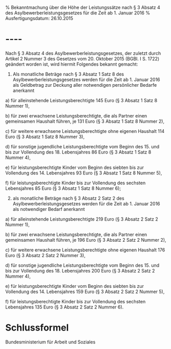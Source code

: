 % Bekanntmachung über die Höhe der Leistungssätze nach § 3 Absatz 4 des Asylbewerberleistungsgesetzes für die Zeit ab 1. Januar 2016
% Ausfertigungsdatum: 26.10.2015
 
# ----

Nach § 3 Absatz 4 des Asylbewerberleistungsgesetzes, der zuletzt durch Artikel 2 Nummer 3 des Gesetzes vom 20. Oktober 2015 (BGBl. I S. 1722) geändert worden ist, wird hiermit Folgendes bekannt gemacht:

1. Als monatliche Beträge nach § 3 Absatz 1 Satz 8 des Asylbewerberleistungsgesetzes werden für die Zeit ab 1. Januar 2016 als Geldbetrag zur Deckung aller notwendigen persönlicher Bedarfe anerkannt

a) für alleinstehende Leistungsberechtigte 145 Euro (§ 3 Absatz 1 Satz 8 Nummer 1),

b) für zwei erwachsene Leistungsberechtigte, die als Partner einen gemeinsamen Haushalt führen, je 131 Euro (§ 3 Absatz 1 Satz 8 Nummer 2),

c) für weitere erwachsene Leistungsberechtigte ohne eigenen Haushalt 114 Euro (§ 3 Absatz 1 Satz 8 Nummer 3),

d) für sonstige jugendliche Leistungsberechtigte vom Beginn des 15. und bis zur Vollendung des 18. Lebensjahres 86 Euro (§ 3 Absatz 1 Satz 8 Nummer 4),

e) für leistungsberechtigte Kinder vom Beginn des siebten bis zur Vollendung des 14. Lebensjahres 93 Euro (§ 3 Absatz 1 Satz 8 Nummer 5),

f) für leistungsberechtigte Kinder bis zur Vollendung des sechsten Lebensjahres 85 Euro (§ 3 Absatz 1 Satz 8 Nummer 6);

2. als monatliche Beträge nach § 3 Absatz 2 Satz 2 des Asylbewerberleistungsgesetzes werden für die Zeit ab 1. Januar 2016 als notwendiger Bedarf anerkannt

a) für alleinstehende Leistungsberechtigte 219 Euro (§ 3 Absatz 2 Satz 2 Nummer 1),

b) für zwei erwachsene Leistungsberechtigte, die als Partner einen gemeinsamen Haushalt führen, je 196 Euro (§ 3 Absatz 2 Satz 2 Nummer 2),

c) für weitere erwachsene Leistungsberechtigte ohne eigenen Haushalt 176 Euro (§ 3 Absatz 2 Satz 2 Nummer 3),

d) für sonstige jugendliche Leistungsberechtigte vom Beginn des 15. und bis zur Vollendung des 18. Lebensjahres 200 Euro (§ 3 Absatz 2 Satz 2 Nummer 4),

e) für leistungsberechtigte Kinder vom Beginn des siebten bis zur Vollendung des 14. Lebensjahres 159 Euro (§ 3 Absatz 2 Satz 2 Nummer 5),

f) für leistungsberechtigte Kinder bis zur Vollendung des sechsten Lebensjahres 135 Euro (§ 3 Absatz 2 Satz 2 Nummer 6).

# Schlussformel

Bundesministerium für Arbeit und Soziales
